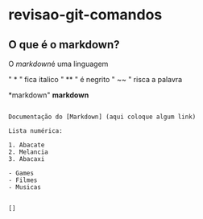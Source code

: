 # revisao-git-comandos

## O que é o markdown?

O *markdown*é uma linguagem

" * " fica italico
" ** " é negrito
" ~~ " risca a palavra

*markdown"
**markdown**
~~~markdown~~

Documentação do [Markdown] (aqui coloque algum link)

Lista numérica:

1. Abacate
2. Melancia
3. Abacaxi

- Games
- Filmes
- Musicas


[]